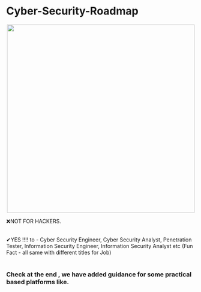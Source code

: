 # Cyber-Security-Roadmap
<p align="center"><img src="https://www.pikpng.com/pngl/m/235-2351423_cyber-security-background-png-cyber-security-images-png.png" width="500"></a></p>

<p>❌NOT FOR HACKERS.</p>
<br>✔YES !!!! to - Cyber Security Engineer, Cyber Security Analyst, Penetration Tester, Information Security Engineer, Information
Security Analyst etc Fun Fact - all same with different titles for Job)</br>
</br>

###  Check at the end , we have added guidance for some practical based platforms like.
